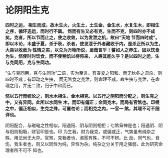 论阴阳生克
===================================================================================
**四时之运， 相生而成，故木生火，火生土，土生金，金生水，水复生木，即相生之序，循环迭运，而时行不匮。
然而有生又必有克，生而不克，则四时亦不成矣。克者，所以节而止之，使之收敛，以为发泄之机，故曰“天地
节而四时成”。即以木论，木盛于夏，杀于秋，杀者，使发泄于外者藏收于内，是杀正所以为生，大易以收敛为
性情之实，以兑为万物所说，至哉言乎！譬如人之养生，固以饮食为生，然使时时饮食，而不使稍饥以待将来，
人寿其能久乎？是以四时之运，生与克同用，克与生同功。**

“生与克同用，克与生同功”二语，实为至言。有春夏之阳和，而无秋冬之肃杀，则四时不成；有印动之生扶，
而无煞食之克泄，则命理不成。故生扶与克泄，在命理之用，并无二致，归于中和而已。

**然以五行而统论之，则水木相生，金木相克。以五行之阴阳而分配之，则生克之中，又有异同。此所以水同生
木，而印有偏正；金同克木，而局有官煞也。印绶之中，偏正相似，生克之殊，可置勿论；而相克之内，一官一
煞，其理不可不细详也。**

阴阳配合，与磁电之性相似。阳遇阳、阴与阴则相拒；七煞枭神是也；阳遇阴、阴与阳则相吸，财官印是也。印
为生我，财为我克，或偏或正，气势虽有纯杂之殊，用法尚无大异。官煞，克我者也，淑慝有殊，不可不辨。比
劫，同气也，食伤，我生者也，则又以同性为纯，异性为杂。纯杂之分关于用之强弱，此为研究命理者所不可不
知也。

